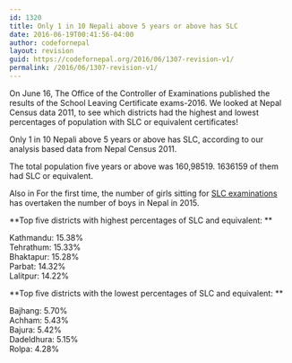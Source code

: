 ```yaml
---
id: 1320
title: Only 1 in 10 Nepali above 5 years or above has SLC
date: 2016-06-19T00:41:56-04:00
author: codefornepal
layout: revision
guid: https://codefornepal.org/2016/06/1307-revision-v1/
permalink: /2016/06/1307-revision-v1/
---
```

On June 16, The Office of the Controller of Examinations published the results of the School Leaving Certificate exams-2016. We looked at Nepal Census data 2011, to see which districts had the highest and lowest percentages of population with SLC or equivalent certificates!

Only 1 in 10 Nepali above 5 years or above has SLC, according to our analysis based data from Nepal Census 2011.

The total population five years or above was 160,98519. 1636159 of them had SLC or equivalent.

Also in For the first time, the number of girls sitting for <a href="http://nepalitimes.com/article/editorial/everyday-should-be-international-women-day,2063" target="_blank">SLC examinations</a> has overtaken the number of boys in Nepal in 2015.

**Top five districts with highest percentages of SLC and equivalent: **

Kathmandu: 15.38%  
Tehrathum: 15.33%  
Bhaktapur: 15.28%  
Parbat: 14.32%  
Lalitpur: 14.22%

**Top five districts with the lowest percentages of SLC and equivalent: **

Bajhang: 5.70%  
Achham: 5.43%  
Bajura: 5.42%  
Dadeldhura: 5.15%  
Rolpa: 4.28%